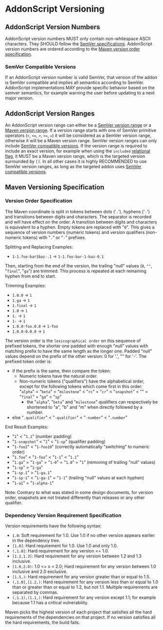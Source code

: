 # AddonScript Versioning

## AddonScript Version Numbers

AddonScript version numbers MUST only contain non-whitespace ASCII characters. They SHOULD follow the
[SemVer specifications](https://semver.org/spec/v2.0.0.html). AddonScript version numbers are ordered
according to the [Maven version order specification](#version-order-specification). 

### SemVer Compatible Versions

If an AddonScript version number is valid SemVer, that version of the addon is SemVer compatible and implies 
all semantics according to SemVer. AddonScript implementations MAY provide specific behavior based on the 
semver semantics, for example warning the user before updating to a next major version.

## AddonScript Version Ranges

An AddonScript version range can either be a [SemVer version range](https://github.com/semver/semver/pull/584)
or a [Maven version range](#dependency-version-requirement-specification). If a version range starts with one
of SemVer primitive operators (`<`, `<=`, `>`, `>=`, `=`) it will be considered as a SemVer version range, 
otherwise it will be a Maven version range. SemVer version ranges can only include
[SemVer compatible versions](#semver-compatible-versions). If the version range is required to include
an exact version, for example when using the `included` [relational flag](./flags.md#relational-flags),
it MUST be a Maven version range, which is the targeted version surrounded by `[]`. In all other cases
it is highly RECOMMENDED to use SemVer version ranges, as long as the targeted addon uses 
[SemVer compatible versions](#semver-compatible-versions).

## Maven Versioning Specification

### Version Order Specification

The Maven coordinate is split in tokens between dots ('`.`'), hyphens ('`-`') and transitions between digits and characters. The separator is recorded and will have effect on the order. A transition between digits and characters is equivalent to a hyphen. Empty tokens are replaced with "`0`". This gives a sequence of version numbers (numeric tokens) and version qualifiers (non-numeric tokens) with "`.`" or "`-`" prefixes.

Splitting and Replacing Examples:

- `1-1.foo-bar1baz-.1` -> `1-1.foo-bar-1-baz-0.1`

Then, starting from the end of the version, the trailing "null" values (`0`, `""`, "`final`", "`ga`") are trimmed. This process is repeated at each remaining hyphen from end to start.

Trimming Examples:

- `1.0.0` -> `1`
- `1.ga` -> `1`
- `1.final` -> `1`
- `1.0` -> `1`
- `1.` -> `1`
- `1-` -> `1`
- `1.0.0-foo.0.0` -> `1-foo`
- `1.0.0-0.0.0` -> `1`

The version order is the `lexicographical order` on this sequence of prefixed tokens, the shorter one padded with enough "null" values with matching prefix to have the same length as the longer one. Padded "null" values depend on the prefix of the other version: 0 for '.', "" for '-'. The prefixed token order is:

- if the prefix is the same, then compare the token:
    - Numeric tokens have the natural order.
    - Non-numeric tokens ("qualifiers") have the alphabetical order, except for the following tokens which come first in this order:
"`alpha`" < "`beta`" < "`milestone`" < "`rc`" = "`cr`" < "`snapshot`" < "" = "`final`" = "`ga`" < "`sp`"
        - the "`alpha`", "`beta`" and "`milestone`" qualifiers can respectively be shortened to "a", "b" and "m" when directly followed by a number.
- else "`.qualifier`" < "`-qualifier`" < "`-number`" < "`.number`"


End Result Examples:

- "`1`" < "`1.1`" (number padding)
- "`1-snapshot`" < "`1`" < "`1-sp`" (qualifier padding)
- "`1-foo2`" < "`1-foo10`" (correctly automatically "switching" to numeric order)
- "`1.foo`" < "`1-foo`" < "`1-1`" < "`1.1`"
- "`1.ga`" = "`1-ga`" = "`1-0`" = "`1.0`" = "`1`" (removing of trailing "null" values)
- "`1-sp`" > "`1-ga`"
- "`1-sp.1`" > "`1-ga.1`"
- "`1-sp-1`" < "`1-ga-1`" = "`1-1`" (trailing "null" values at each hyphen)
- "`1-a1`" = "`1-alpha-1`"

Note: Contrary to what was stated in some design documents, for version order, snapshots are not treated differently than releases or any other qualifier.

### Dependency Version Requirement Specification

Version requirements have the following syntax:

- `1.0`: Soft requirement for 1.0. Use 1.0 if no other version appears earlier in the dependency tree.
- `[1.0]`: Hard requirement for 1.0. Use 1.0 and only 1.0.
- `(,1.0]`: Hard requirement for any version <= 1.0.
- `[1.2,1.3]`: Hard requirement for any version between 1.2 and 1.3 inclusive.
- `[1.0,2.0)`: 1.0 <= x < 2.0; Hard requirement for any version between 1.0 inclusive and 2.0 exclusive.
- `[1.5,)`: Hard requirement for any version greater than or equal to 1.5.
- `(,1.0],[1.2,)`: Hard requirement for any version less than or equal to 1.0 than or greater than or equal to 1.2, but not 1.1. Multiple requirements are separated by commas.
- `(,1.1),(1.1,)`: Hard requirement for any version except 1.1; for example because 1.1 has a critical vulnerability.

Maven picks the highest version of each project that satisfies all the hard requirements of the dependencies on that project. If no version satisfies all the hard requirements, the build fails.
